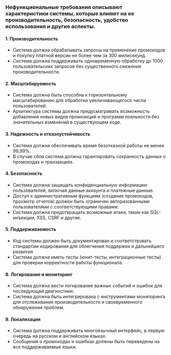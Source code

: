 ### Нефункциональные требования описывают характеристики системы, которые влияют на ее производительность, безопасность, удобство использования и другие аспекты.

#### 1. Производительность

- Система должна обрабатывать запросы на применение промокодов и покупку платной версии не более чем за 300 милисекунд.
- Система должна поддерживать одновременную обработку до 1000 пользовательских запросов без существенного снижения производительности.

####  2. Масштабируемость

- Система должна быть способна к горизонтальному масштабированию для обработки увеличивающегося числа пользователей.
- Архитектура системы должна предусматривать возможность добавления новых видов промоакций и программ лояльности без значительных изменений в существующем коде.

#### 3. Надежность и отказоустойчивость

- Система должна обеспечивать время безотказной работы не менее 99,99%.
- В случае сбоя система должна гарантировать сохранность данных о промокодах и транзакциях.

#### 4. Безопасность

- Система должна защищать конфиденциальную информацию пользователей, включая данные аккаунта и платежные данные.
- Доступ к административным функциям (создание промокодов, просмотр отчетов) должен быть ограничен авторизованными пользователями с соответствующими правами.
- Система должна предотвращать возможные атаки, такие как SQL-инъекции, XSS, CSRF и другие.


#### 5. Поддерживаемость

- Код системы должен быть документирован и соответствовать стандартам кодирования для облегчения поддержки и дальнейшего развития.
- Система должна иметь тесты (юнит-тесты, интеграционные тесты) для проверки корректности работы функционала.

####  8. Логирование и мониторинг

- Система должна вести логирование важных событий и ошибок для последующей диагностики.
- Система должна быть интегрирована с инструментами мониторинга для отслеживания производительности и своевременного обнаружения проблем.

####  9. Локализация

- Система должна поддерживать многоязычный интерфейс, в первую очередь на русском и английском языках.
- Сообщения о промокодах и ошибках должны быть переведены на все поддерживаемые языки.
